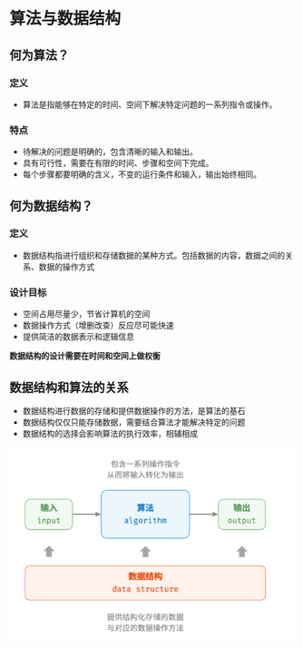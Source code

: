 # 算法与数据结构
## 何为算法？
### 定义
* 算法是指能够在特定的时间、空间下解决特定问题的一系列指令或操作。
### 特点
* 待解决的问题是明确的，包含清晰的输入和输出。
* 具有可行性，需要在有限的时间、步骤和空间下完成。
* 每个步骤都要明确的含义，不变的运行条件和输入，输出始终相同。
## 何为数据结构？
### 定义
* 数据结构指进行组织和存储数据的某种方式。包括数据的内容，数据之间的关系、数据的操作方式
### 设计目标
* 空间占用尽量少，节省计算机的空间
* 数据操作方式（增删改查）反应尽可能快速
* 提供简洁的数据表示和逻辑信息

<b>数据结构的设计需要在时间和空间上做权衡</b>

## 数据结构和算法的关系
* 数据结构进行数据的存储和提供数据操作的方法，是算法的基石
* 数据结构仅仅只能存储数据，需要结合算法才能解决特定的问题
* 数据结构的选择会影响算法的执行效率，相辅相成

![alt text](../source/算法和数据结构的关系.png)